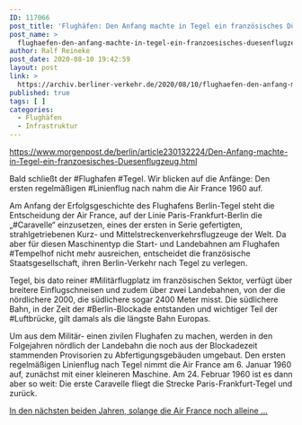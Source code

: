 ```yaml
---
ID: 117066
post_title: 'Flughäfen: Den Anfang machte in Tegel ein französisches Düsenflugzeug, aus Berliner Morgenpost'
post_name: >
  flughaefen-den-anfang-machte-in-tegel-ein-franzoesisches-duesenflugzeug-aus-berliner-morgenpost
author: Ralf Reineke
post_date: 2020-08-10 19:42:59
layout: post
link: >
  https://archiv.berliner-verkehr.de/2020/08/10/flughaefen-den-anfang-machte-in-tegel-ein-franzoesisches-duesenflugzeug-aus-berliner-morgenpost/
published: true
tags: [ ]
categories:
  - Flughäfen
  - Infrastruktur
---
```

https://www.morgenpost.de/berlin/article230132224/Den-Anfang-machte-in-Tegel-ein-franzoesisches-Duesenflugzeug.html

Bald schließt der #Flughafen #Tegel. Wir blicken auf die Anfänge: Den ersten regelmäßigen #Linienflug nach nahm die Air France 1960 auf.

Am Anfang der Erfolgsgeschichte des Flughafens Berlin-Tegel steht die Entscheidung der Air France, auf der Linie Paris-Frankfurt-Berlin die „#Caravelle“ einzusetzen, eines der ersten in Serie gefertigten, strahlgetriebenen Kurz- und Mittelstreckenverkehrsflugzeuge der Welt. Da aber für diesen Maschinentyp die Start- und Landebahnen am Flughafen #Tempelhof nicht mehr ausreichen, entscheidet die französische Staatsgesellschaft, ihren Berlin-Verkehr nach Tegel zu verlegen.

Tegel, bis dato reiner #Militärflugplatz im französischen Sektor, verfügt über breitere Einflugschneisen und zudem über zwei Landebahnen, von der die nördlichere 2000, die südlichere sogar 2400 Meter misst. Die südlichere Bahn, in der Zeit der #Berlin-Blockade entstanden und wichtiger Teil der #Luftbrücke, gilt damals als die längste Bahn Europas.

Um aus dem Militär- einen zivilen Flughafen zu machen, werden in den Folgejahren nördlich der Landebahn die noch aus der Blockadezeit stammenden Provisorien zu Abfertigungsgebäuden umgebaut. Den ersten regelmäßigen Linienflug nach Tegel nimmt die Air France am 6. Januar 1960 auf, zunächst mit einer kleineren Maschine. Am 24. Februar 1960 ist es dann aber so weit: Die erste Caravelle fliegt die Strecke Paris-Frankfurt-Tegel und zurück.

<a href="https://www.morgenpost.de/berlin/article230132224/Den-Anfang-machte-in-Tegel-ein-franzoesisches-Duesenflugzeug.html">In den nächsten beiden Jahren, solange die Air France noch alleine ...</a>